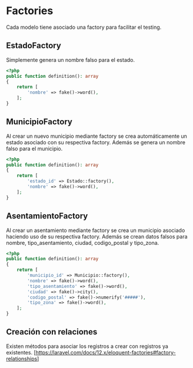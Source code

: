 # Factories

Cada modelo tiene asociado una factory para facilitar el testing.

## EstadoFactory
Simplemente genera un nombre falso para el estado.

```php
<?php
public function definition(): array
{
    return [
        'nombre' => fake()->word(),
    ];
}
```

## MunicipioFactory
Al crear un nuevo municipio mediante factory se crea automáticamente un estado
asociado con su respectiva factory. Además se genera un nombre falso para el municipio.

```php
<?php
public function definition(): array
{
    return [
        'estado_id' => Estado::factory(),
        'nombre' => fake()->word(),
    ];
}
```

## AsentamientoFactory
Al crear un asentamiento mediante factory se crea un municipio asociado haciendo uso
de su respectiva factory. Además se crean datos falsos para nombre, tipo_asentamiento,
ciudad, codigo_postal y tipo_zona.

```php
<?php
public function definition(): array
{
    return [
        'municipio_id' => Municipio::factory(),
        'nombre' => fake()->word(),
        'tipo_asentamiento' => fake()->word(),
        'ciudad' => fake()->city(),
        'codigo_postal' => fake()->numerify('#####'),
        'tipo_zona' => fake()->word(),
    ];
}
```

## Creación con relaciones
Existen métodos para asociar los registros a crear con registros ya existentes.
[https://laravel.com/docs/12.x/eloquent-factories#factory-relationships]

